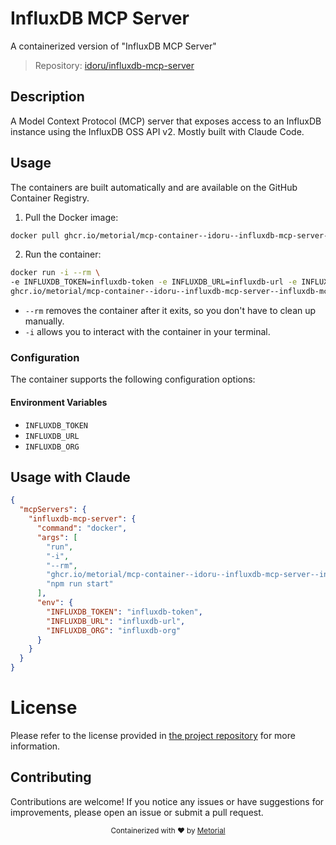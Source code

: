 
# InfluxDB MCP Server

A containerized version of "InfluxDB MCP Server"

> Repository: [idoru/influxdb-mcp-server](https://github.com/idoru/influxdb-mcp-server)

## Description

A Model Context Protocol (MCP) server that exposes access to an InfluxDB instance using the InfluxDB OSS API v2. Mostly built with Claude Code.


## Usage

The containers are built automatically and are available on the GitHub Container Registry.

1. Pull the Docker image:

```bash
docker pull ghcr.io/metorial/mcp-container--idoru--influxdb-mcp-server--influxdb-mcp-server
```

2. Run the container:

```bash
docker run -i --rm \ 
-e INFLUXDB_TOKEN=influxdb-token -e INFLUXDB_URL=influxdb-url -e INFLUXDB_ORG=influxdb-org \
ghcr.io/metorial/mcp-container--idoru--influxdb-mcp-server--influxdb-mcp-server  "npm run start"
```

- `--rm` removes the container after it exits, so you don't have to clean up manually.
- `-i` allows you to interact with the container in your terminal.



### Configuration

The container supports the following configuration options:




#### Environment Variables

- `INFLUXDB_TOKEN`
- `INFLUXDB_URL`
- `INFLUXDB_ORG`




## Usage with Claude

```json
{
  "mcpServers": {
    "influxdb-mcp-server": {
      "command": "docker",
      "args": [
        "run",
        "-i",
        "--rm",
        "ghcr.io/metorial/mcp-container--idoru--influxdb-mcp-server--influxdb-mcp-server",
        "npm run start"
      ],
      "env": {
        "INFLUXDB_TOKEN": "influxdb-token",
        "INFLUXDB_URL": "influxdb-url",
        "INFLUXDB_ORG": "influxdb-org"
      }
    }
  }
}
```

# License

Please refer to the license provided in [the project repository](https://github.com/idoru/influxdb-mcp-server) for more information.

## Contributing

Contributions are welcome! If you notice any issues or have suggestions for improvements, please open an issue or submit a pull request.

<div align="center">
  <sub>Containerized with ❤️ by <a href="https://metorial.com">Metorial</a></sub>
</div>
  